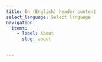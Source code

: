```yaml
---
title: En (English) header content
select_language: Select language
navigation:
  items:
    - label: About
      slug: about

      
---
```

